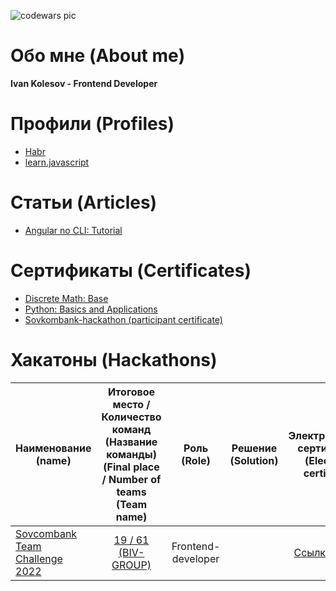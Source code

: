 ![codewars pic](https://www.codewars.com/users/ivanobivan/badges/large)
# Обо мне (About me)
**Ivan Kolesov - Frontend Developer**

# Профили (Profiles)
- [Habr](https://habr.com/ru/users/obivan_jedi/)
- [learn.javascript](https://learn.javascript.ru/profile/jesse-ventura)

# Статьи (Articles)
- [Angular no CLI: Tutorial](https://habr.com/ru/post/656529/)

# Сертификаты (Certificates)
- [Discrete Math: Base](https://github.com/ivanobivan/portfolio-resume/blob/234011a668e883facde2da8e5b522c96d28460b5/assets/certificates/stepik-certificate-91-7422db4.pdf)
- [Python: Basics and Applications](https://github.com/ivanobivan/portfolio-resume/blob/234011a668e883facde2da8e5b522c96d28460b5/assets/certificates/stepik-certificate-512-15cf4ba.pdf)
- [Sovkombank-hackathon (participant certificate)](https://github.com/ivanobivan/portfolio-resume/blob/234011a668e883facde2da8e5b522c96d28460b5/assets/certificates/sovlombank-hk-certificate.pdf)

# Хакатоны (Hackathons)

| Наименование (name) | Итоговое место / Количество команд (Название команды) <br/>  (Final place / Number of teams (Team name) |  Роль (Role) | Решение (Solution) | Электронный сертификат (Electronic certificate) |
|----------|:-------------:|:------------:|:------------:|------:|
| [Sovcombank Team Challenge 2022](https://scbteamchallenge.sk.ru/)  | [19 / 61 (BIV-GROUP)](https://codenrock.com/contests/scbteamchallenge-codenrock#/rating/2389) |  Frontend-developer  | | [Cсылка (link)](https://github.com/ivanobivan/portfolio-resume/blob/234011a668e883facde2da8e5b522c96d28460b5/assets/certificates/sovlombank-hk-certificate.pdf) |
